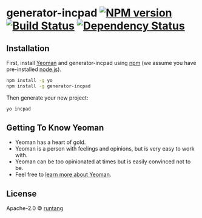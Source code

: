 # generator-incpad [![NPM version][npm-image]][npm-url] [![Build Status][travis-image]][travis-url] [![Dependency Status][daviddm-image]][daviddm-url]
> 

## Installation

First, install [Yeoman](http://yeoman.io) and generator-incpad using [npm](https://www.npmjs.com/) (we assume you have pre-installed [node.js](https://nodejs.org/)).

```bash
npm install -g yo
npm install -g generator-incpad
```

Then generate your new project:

```bash
yo incpad
```

## Getting To Know Yeoman

 * Yeoman has a heart of gold.
 * Yeoman is a person with feelings and opinions, but is very easy to work with.
 * Yeoman can be too opinionated at times but is easily convinced not to be.
 * Feel free to [learn more about Yeoman](http://yeoman.io/).

## License

Apache-2.0 © [runtang]()


[npm-image]: https://badge.fury.io/js/generator-incpad.svg
[npm-url]: https://npmjs.org/package/generator-incpad
[travis-image]: https://travis-ci.org/runtang/generator-incpad.svg?branch=master
[travis-url]: https://travis-ci.org/runtang/generator-incpad
[daviddm-image]: https://david-dm.org/runtang/generator-incpad.svg?theme=shields.io
[daviddm-url]: https://david-dm.org/runtang/generator-incpad
